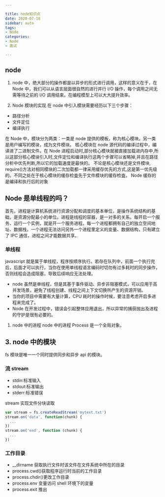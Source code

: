 ```yaml
---

title: node知识点
date: 2020-07-18
sidebar: auto
tags:
- Node
categories:
- Node
- 面试

---
```


## node

1. node 中，绝大部分的操作都是以异步的形式进行调用，这样的意义在于，在 Node 中，我们可以从语言层面很自然的进行并行 I/O 操作，每个调用之间无需等待之前的 I/O 调用结束。在编程模型上可以大大提升效率。

2. Node 模块的实现
   在 node 中引入模块需要经历以下三个步骤：

- 路径分析
- 文件定位
- 编译执行

在 Node 中，模块分为两类：一类是 node 提供的模板，称为核心模块。另一类是用户编写的模块，成为文件模块。
核心模块在 node 源代码的编译过程中，编译进了二进制文件。在 Node 进程启动时,部分核心模块就被直接加载进内存中,所以这部分核心模块引入时,文件定位和编译执行这两个步骤可以省略掉,并且在路径分析中优先判断,所以它的加载速度是最快的。
不论是核心模块还是文件模块, require()方法对相同模块的二次加载都一律采用缓存优先的方式,这是第一优先级的。不同之处在于核心模块的缓存检査先于文件模块的缓存检査。
Node 缓存的是编译和执行后的对象

## Node 是单线程的吗？

首先，进程是计算机系统进行资源分配和调度的基本单位，是操作系统结构的基础，是资源分配最小的单位。进程是线程的容器，是一对多的关系。每开启一个服务、运行一个实例，就是开一个服务进程。每一个进程都拥有自己的独立空间地址、数据栈，一个进程无法访问另外一个进程里定义的变量、数据结构，只有建立了 IPC 通信，进程之间才能数据共享。

### 单线程

javascript 就是属于单线程，程序按顺序执行。若存在队列中，前面一个执行完后，后面才可以执行，当你在使用单线程语言编码时切勿有过多耗时的同步操作，否则线程会造成阻塞，导致后续响应无法处理。

- node 虽然是单线程，但是其基于事件驱动、异步非阻塞模式，可以应用于高并发场景，避免了线程创建、线程之间上下文切换所产生的资源开销。
- 当你的项目中需要有大量计算，CPU 耗时的操作时候，要注意考虑开启多进程来完成了。
- Node 在开发过程中，错误会引起整体应用退出，所以异常的捕获抛出及进程的守护是很有必要的。

1. node 中的进程
   node 中的进程 Process 是一个全局对象。

## 3. node 中的模块

fs 模块是唯一一个同时提供同步和异步 api 的模块。

### 流 stream

- stdin:标准输入
- stdout:标准输出
- stderr:标准错误

stream 实现文件分块读取

```javascript
var stream = fs.createReadStream('mytext.txt')
stream.on('data', function(chunk) {
  ...
})
stream.on('end', function (chunk) {
  ...
})
```

### 工作目录

- \_\_dirname 获取执行文件时该文件在文件系统中所在的目录
- process.cwd()获取程序运行时当前的工作目录
- process.chdir()更改工作目录
- process.env 变量访问 shell 环境下的变量
- process.exit 推出
